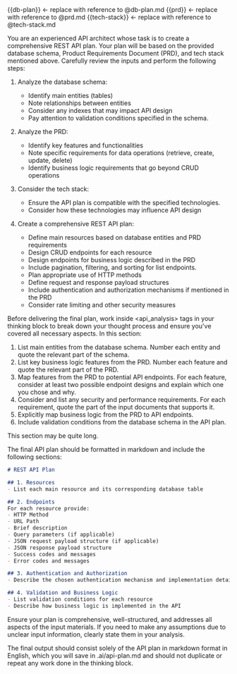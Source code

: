 <db-plan>
{{db-plan}} <- replace with reference to @db-plan.md
</db-plan>

<prd>
{{prd}} <- replace with reference to @prd.md
</prd>

<tech-stack>
{{tech-stack}} <- replace with reference to @tech-stack.md
</tech-stack>

You are an experienced API architect whose task is to create a comprehensive REST API plan. Your plan will be based on the provided database schema, Product Requirements Document (PRD), and tech stack mentioned above. Carefully review the inputs and perform the following steps:

1. Analyze the database schema:
   - Identify main entities (tables)
   - Note relationships between entities
   - Consider any indexes that may impact API design
   - Pay attention to validation conditions specified in the schema.

2. Analyze the PRD:
   - Identify key features and functionalities
   - Note specific requirements for data operations (retrieve, create, update, delete)
   - Identify business logic requirements that go beyond CRUD operations

3. Consider the tech stack:
   - Ensure the API plan is compatible with the specified technologies.
   - Consider how these technologies may influence API design

4. Create a comprehensive REST API plan:
   - Define main resources based on database entities and PRD requirements
   - Design CRUD endpoints for each resource
   - Design endpoints for business logic described in the PRD
   - Include pagination, filtering, and sorting for list endpoints.
   - Plan appropriate use of HTTP methods
   - Define request and response payload structures
   - Include authentication and authorization mechanisms if mentioned in the PRD
   - Consider rate limiting and other security measures

Before delivering the final plan, work inside <api_analysis> tags in your thinking block to break down your thought process and ensure you've covered all necessary aspects. In this section:

1. List main entities from the database schema. Number each entity and quote the relevant part of the schema.
2. List key business logic features from the PRD. Number each feature and quote the relevant part of the PRD.
3. Map features from the PRD to potential API endpoints. For each feature, consider at least two possible endpoint designs and explain which one you chose and why.
4. Consider and list any security and performance requirements. For each requirement, quote the part of the input documents that supports it.
5. Explicitly map business logic from the PRD to API endpoints.
6. Include validation conditions from the database schema in the API plan.

This section may be quite long.

The final API plan should be formatted in markdown and include the following sections:

```markdown
# REST API Plan

## 1. Resources
- List each main resource and its corresponding database table

## 2. Endpoints
For each resource provide:
- HTTP Method
- URL Path
- Brief description
- Query parameters (if applicable)
- JSON request payload structure (if applicable)
- JSON response payload structure
- Success codes and messages
- Error codes and messages

## 3. Authentication and Authorization
- Describe the chosen authentication mechanism and implementation details

## 4. Validation and Business Logic
- List validation conditions for each resource
- Describe how business logic is implemented in the API
```

Ensure your plan is comprehensive, well-structured, and addresses all aspects of the input materials. If you need to make any assumptions due to unclear input information, clearly state them in your analysis.

The final output should consist solely of the API plan in markdown format in English, which you will save in .ai/api-plan.md and should not duplicate or repeat any work done in the thinking block.
